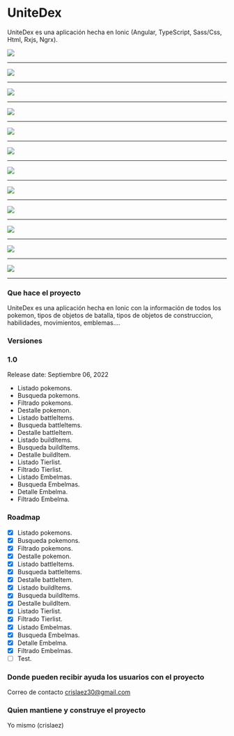 # UniteDex

UniteDex es una aplicación hecha en Ionic (Angular, TypeScript, Sass/Css, Html, Rxjs, Ngrx).
<!-- API publica PokeApi (https://pokeapi.co/about) -->

<img src="https://github.com/crislaez/UniteDex/blob/master/src/assets/images/unitedex_1.jpg" />
<hr>
<img src="https://github.com/crislaez/UniteDex/blob/master/src/assets/images/unitedex_2.jpg" />
<hr>
<img src="https://github.com/crislaez/UniteDex/blob/master/src/assets/images/unitedex_3.jpg" />
<hr>
<img src="https://github.com/crislaez/UniteDex/blob/master/src/assets/images/unitedex_4.jpg" />
<hr>
<img src="https://github.com/crislaez/UniteDex/blob/master/src/assets/images/unitedex_5.jpg" />
<hr>
<img src="https://github.com/crislaez/UniteDex/blob/master/src/assets/images/unitedex_6.jpg" />
<hr>
<img src="https://github.com/crislaez/UniteDex/blob/master/src/assets/images/unitedex_7.jpg" />
<hr>
<img src="https://github.com/crislaez/UniteDex/blob/master/src/assets/images/unitedex_8.jpg" />
<hr>
<img src="https://github.com/crislaez/UniteDex/blob/master/src/assets/images/unitedex_9.jpg" />
<hr>
<img src="https://github.com/crislaez/UniteDex/blob/master/src/assets/images/unitedex_10.jpg" />
<hr>
<img src="https://github.com/crislaez/UniteDex/blob/master/src/assets/images/unitedex_11.jpg" />
<hr>
<img src="https://github.com/crislaez/UniteDex/blob/master/src/assets/images/unitedex_12.jpg" />
<hr>


### Que hace el proyecto

UniteDex es una aplicación hecha en Ionic con la información de todos los pokemon, tipos de objetos de batalla, tipos de objetos de construccion, habilidades, movimientos, emblemas....

### Versiones

### 1.0

Release date: Septiembre 06, 2022

- Listado pokemons.
- Busqueda pokemons.
- Filtrado pokemons.
- Destalle pokemon.
- Listado battleItems.
- Busqueda battleItems.
- Destalle battleItem.
- Listado buildItems.
- Busqueda buildItems.
- Destalle buildItem.
- Listado Tierlist.
- Filtrado Tierlist.
- Listado Embelmas.
- Busqueda Embelmas.
- Detalle Embelma.
- Filtrado Embelma.

### Roadmap

- [X] Listado pokemons.
- [X] Busqueda pokemons.
- [X] Filtrado pokemons.
- [X] Destalle pokemon.
- [X] Listado battleItems.
- [X] Busqueda battleItems.
- [X] Destalle battleItem.
- [X] Listado buildItems.
- [X] Busqueda buildItems.
- [X] Destalle buildItem.
- [X] Listado Tierlist.
- [X] Filtrado Tierlist.
- [X] Listado Embelmas.
- [X] Busqueda Embelmas.
- [X] Detalle Embelma.
- [X] Filtrado Embelmas.
- [ ] Test.

### Donde pueden recibir ayuda los usuarios con el proyecto

Correo de contacto crislaez30@gmail.com

### Quien mantiene y construye el proyecto

Yo mismo (crislaez)
